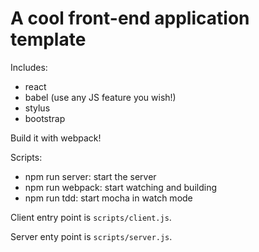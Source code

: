 A cool front-end application template
===============================================

Includes:
- react
- babel (use any JS feature you wish!)
- stylus
- bootstrap

Build it with webpack!

Scripts:
- npm run server: start the server
- npm run webpack: start watching and building
- npm run tdd: start mocha in watch mode


Client entry point is `scripts/client.js`.

Server enty point is `scripts/server.js`.

